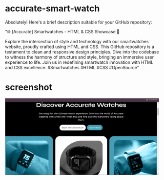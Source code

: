 # accurate-smart-watch
Absolutely! Here's a brief description suitable for your GitHub repository:

"🌐 [Accurate] Smartwatches - HTML & CSS Showcase 🎨

Explore the intersection of style and technology with our smartwatches website, proudly crafted using HTML and CSS. This GitHub repository is a testament to clean and responsive design principles. Dive into the codebase to witness the harmony of structure and style, bringing an immersive user experience to life. Join us in redefining smartwatch innovation with HTML and CSS excellence. #Smartwatches #HTML #CSS #OpenSource"


# screenshot

![accurate](https://github.com/nikhil8424/accurate-smart-watch/blob/main/Screenshot%202024-02-08%20123053.png)
